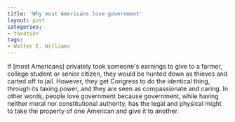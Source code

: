 ```yaml
---
title: 'Why most Americans love government'
layout: post
categories:
- taxation
tags:
- Walter E. Williams
---
```


If \[most Americans\] privately took someone's earnings to give to a farmer, college student or senior citizen, they would be hunted down as thieves and carted off to jail. However, they get Congress to do the identical thing, through its taxing power, and they are seen as compassionate and caring. In other words, people love government because government, while having neither moral nor constitutional authority, has the legal and physical might to take the property of one American and give it to another.